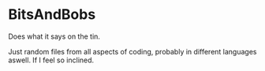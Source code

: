 # BitsAndBobs
Does what it says on the tin.

Just random files from all aspects of coding, probably in different languages aswell.
If I feel so inclined.
